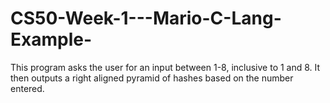 # CS50-Week-1---Mario-C-Lang-Example-
This program asks the user for an input between 1-8, inclusive to 1 and 8.  It then outputs a right aligned pyramid of hashes based on the number entered.
